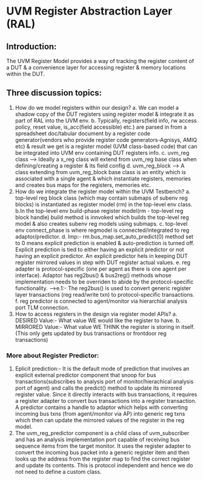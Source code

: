 # UVM Register Abstraction Layer (RAL)

## Introduction:
The UVM Register Model provides a way of tracking the register content of a DUT & a convenience layer for accessing register & memory locations within the DUT.

## Three discussion topics:
1. How do we model registers within our design?
a. We can model a shadow copy of the DUT registers using register model & integrate it as part of RAL into the UVM env.
b. Typically, registers(field info, rw access policy, reset value, is_acc(field accessible) etc.) are parsed in from a spreadsheet doc/tabular document by a register code generator(vendors who provide register code generators-Agnisys, AMIQ etc) & result we get is a register model (UVM class-based code) that can be integrated into UVM env containing DUT registers info.
c. uvm_reg class --> Ideally a x_reg class will extend from uvm_reg base class when defining/creating a register & its field config
d. uvm_reg_block --> A class extending from uvm_reg_block base class is an entity which is associated with a single agent & which instantiate registers, memories and creates bus maps for the registers, memories etc.
2. How do we integrate the register model within the UVM Testbench?
a. top-level reg block class (which may contain submaps of subenv reg blocks) is instantiated as register model (rm) in the top-level env class.
b.In the top-level env build-phase register model(rm - top-level reg block handle) build method is innvoked which builds the top-level reg model & also creates subenv reg models using submaps.
c. top-level env connect_phase is where regmodel is connected/integrated to reg adaptor/predictor.
d. Imp:- rm.bus_map.set_auto_predict(0) method set to 0 means explicit prediction is enabled & auto-prediction is turned off. Explicit prediction is tied to either having an explicit predictor or not having an explicit predictor. An explicit predictor hels in keeping DUT register mirrored values in step with DUT register actual values.
e. reg adapter is protocol-specific (one per agent as there is one agent per interface). Adaptor has reg2bus() & bus2reg() methods whose implementation needs to be overriden to abide by the protocol-specific functionality.
-->e.1:- The reg2bus() is used to convert generic register layer transactions (reg read/write txn) to protocol-specific transactions.
f. reg predictor is connected to agent/monitor via hierarchial analysis port TLM connection. 
3. How to access registers in the design via register model APIs?
a. DESIRED Value:- What value WE would like the register to have.
b. MIRRORED Value:- What value WE THINK the register is storing in itself. (This only gets updated by bus transactions or frontdoor reg transactions)

### More about Register Predictor:
1. Eplicit prediction:- It is the default mode of prediction that involves an explicit external predictor component that snoop for bus transactions(subscribes to analysis port of monitor/hierachical analysis port of agent) and calls the predict() method to update its mirrored register value. Since it directly interacts with bus transactions, it requires a register adapter to convert bus transactions into a register transaction. A predictor contains a handle to adaptor which helps with converting incoming bus txns (from agent/monitor via AP) into generic reg txns which then can update the mirrored values of the register in the reg model.
2. The uvm_reg_predictor component is a child class of uvm_subscriber and has an analysis implementation port capable of receiving bus sequence items from the target monitor. It uses the register adapter to convert the incoming bus packet into a generic register item and then looks up the address from the register map to find the correct register and update its contents. This is protocol independent and hence we do not need to define a custom class.
